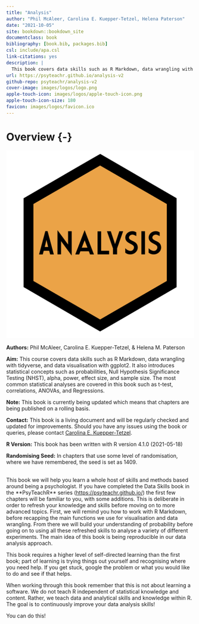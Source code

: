 ```yaml
--- 
title: "Analysis"
author: "Phil McAleer, Carolina E. Kuepper-Tetzel, Helena Paterson"
date: "2021-10-05"
site: bookdown::bookdown_site
documentclass: book
bibliography: [book.bib, packages.bib]
csl: include/apa.csl
link-citations: yes
description: |
  This book covers data skills such as R Markdown, data wrangling with tidyverse, and data visualisation with ggplot2. It also introduces statistical concepts such as permutation tests, NHST, alpha, power, effect size, and sample size as well as statistical procedures such as correlations and the general linear model.
url: https://psyteachr.github.io/analysis-v2
github-repo: psyteachr/analysis-v2
cover-image: images/logos/logo.png
apple-touch-icon: images/logos/apple-touch-icon.png
apple-touch-icon-size: 180
favicon: images/logos/favicon.ico
---
```




# Overview {-}

<div class="small_right"><img src="images/logos/logo.png" alt="Hex sticker, orange, text: Analysis" /></div>


**Authors:** Phil McAleer, Carolina E. Kuepper-Tetzel, & Helena M. Paterson

**Aim:** This course covers data skills such as R Markdown, data wrangling with tidyverse, and data visualisation with ggplot2. It also introduces statistical concepts such as probabilities, Null Hypothesis Significance Testing (NHST), alpha, power, effect size, and sample size. The most common statistical analyses are covered in this book such as t-test, correlations, ANOVAs, and Regressions.

**Note:** This book is currently being updated which means that chapters are being published on a rolling basis.

**Contact:** This book is a living document and will be regularly checked and updated for improvements. Should you have any issues using the book or queries, please contact [Carolina E. Kuepper-Tetzel](mailto:carolina.kuepper-tetzel@glasgow.ac.uk).

**R Version:** This book has been written with R version 4.1.0 (2021-05-18)

**Randomising Seed:** In chapters that use some level of randomisation, where we have remembered, the seed is set as 1409.

<!-- **Cite as:** McAleer, P., Kuepper-Tetzel, C. E., & Paterson, H. M. (2021, July 14). Analysis (Version 2). Zenodo. <a href = "http://doi.org/10.5281/zenodo.3822464" target = "_blank">http://doi.org/10.5281/zenodo.3822464</a> -->


<!-- <span style="font-size: 22px; font-weight: bold; color: var(--purple);">Welcome to the Analysis Book</span> -->
<br>
This book we will help you learn a whole host of skills and methods based around being a psychologist. If you have completed the Data Skills book in the **PsyTeachR** series (<a href="https://psyteachr.github.io/" target = "_blank">https://psyteachr.github.io/</a>) the first few chapters will be familiar to you, with some additions. This is deliberate in order to refresh your knowledge and skills before moving on to more advanced topics. First, we will remind you how to work with R Markdown, before recapping the main functions we use for visualisation and data wrangling. From there we will build your understanding of probability before going on to using all these refreshed skills to analyse a variety of different experiments. The main idea of this book is being reproducible in our data analysis approach. 

This book requires a higher level of self-directed learning than the first book; part of learning is trying things out yourself and recognising where you need help. If you get stuck, google the problem or what you would like to do and see if that helps.

When working through this book remember that this is not about learning a software. We do not teach R independent of statistical knowledge and content. Rather, we teach data and analytical skills and knowledge within R. The goal is to continuously improve your data analysis skills! 

You can do this!
